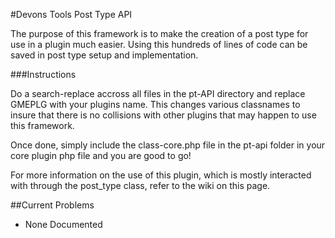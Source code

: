 #Devons Tools Post Type API

The purpose of this framework is to make the creation of a post type for use in a plugin much easier. Using this hundreds of lines of code can be saved in post type setup and implementation. 

###Instructions

Do a search-replace accross all files in the pt-API directory and replace GMEPLG with your plugins name. This changes various classnames to insure that there is no collisions with other plugins that may happen to use this framework. 

Once done, simply include the class-core.php file in the pt-api folder in your core plugin php file and you are good to go!

For more information on the use of this plugin, which is mostly interacted with through the post_type class, refer to the wiki on this page. 

##Current Problems

* None Documented
